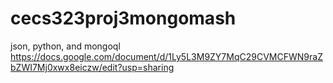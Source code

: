 # cecs323proj3mongomash
 json, python, and mongoql<br>
 https://docs.google.com/document/d/1Ly5L3M9ZY7MqC29CVMCFWN9raZbZWI7Mj0xwx8eiczw/edit?usp=sharing<br>
 
 
